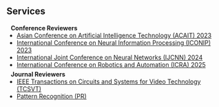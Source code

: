 ## Services

<h4 style="margin:0 10px 0;">Conference Reviewers</h4>

<ul style="margin:0 0 5px;">
  <li><a href="https://www.acaitconf.com/"><autocolor>Asian Conference on Artificial Intelligence Technology (ACAIT) 2023</autocolor></a></li>
  <li><a href="http://iconip2023.org/"><autocolor>International Conference on Neural Information Processing (ICONIP) 2023</autocolor></a></li>
  <li><a href="https://2024.ieeewcci.org/"><autocolor>International Joint Conference on Neural Networks (IJCNN) 2024</autocolor></a></li>
  <li><a href="https://2025.ieee-icra.org/"><autocolor>International Conference on Robotics and Automation (ICRA) 2025</autocolor></a></li>
</ul>

<h4 style="margin:0 10px 0;">Journal Reviewers</h4>

<ul style="margin:0 0 5px;">
  <li><a href="https://ieeexplore.ieee.org/xpl/RecentIssue.jsp?punumber=76"><autocolor>IEEE Transactions on Circuits and Systems for Video Technology (TCSVT)</autocolor></a></li>
  <li><a href="https://www.sciencedirect.com/journal/pattern-recognition"><autocolor>Pattern Recognition (PR)</autocolor></a></li>
</ul>
